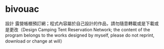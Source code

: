 # bivouac
設計 露營帳棚預訂網；程式內容屬於自己設計的作品，請勿隨意轉載或是下載或是更改（Design Camping Tent Reservation Network; the content of the program belongs to the works designed by myself, please do not reprint, download or change at will）
